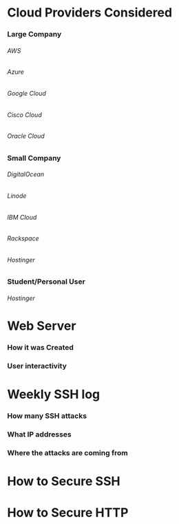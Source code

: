 
# Cloud Providers Considered

### Large Company 
###### AWS
###### Azure
###### Google Cloud

###### Cisco Cloud

###### Oracle Cloud

### Small Company
###### DigitalOcean

###### Linode

###### IBM Cloud

###### Rackspace

###### Hostinger
### Student/Personal User

###### Hostinger

# Web Server

### How it was Created

### User interactivity

# Weekly SSH log

### How many SSH attacks 

### What IP addresses 

### Where the attacks are coming from

# How to Secure SSH

# How to Secure HTTP
